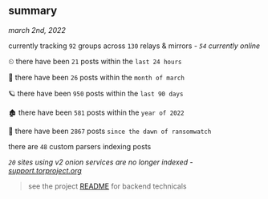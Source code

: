 
## summary
_march 2nd, 2022_

currently tracking `92` groups across `130` relays & mirrors - _`54` currently online_

⏲ there have been `21` posts within the `last 24 hours`

🦈 there have been `26` posts within the `month of march`

🪐 there have been `950` posts within the `last 90 days`

🏚 there have been `581` posts within the `year of 2022`

🦕 there have been `2867` posts `since the dawn of ransomwatch`

there are `48` custom parsers indexing posts

_`20` sites using v2 onion services are no longer indexed - [support.torproject.org](https://support.torproject.org/onionservices/v2-deprecation/)_

> see the project [README](https://github.com/thetanz/ransomwatch#ransomwatch--) for backend technicals
